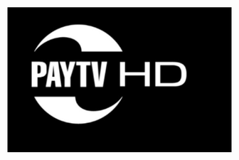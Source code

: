 <div align="center"><img src="https://raw.githubusercontent.com/WOWZON3/FireTV/main/Docs/PayTV.jpg"></img></div>
